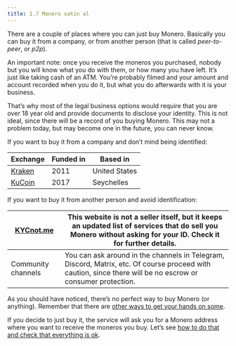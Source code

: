 ```yaml
---
title: 1.7 Monero satin al
---
```

There are a couple of places where you can just buy Monero. Basically you can buy it from a company, or from another person (that is called _peer-to-peer_, or _p2p_).

An important note: once you receive the moneros you purchased, nobody but you will know what you do with them, or how many you have left. It’s just like taking cash of an ATM. You’re probably filmed and your amount and account recorded when you do it, but what you do afterwards with it is your business.

That’s why most of the legal business options would require that you are over 18 year old and provide documents to disclose your identity. This is not ideal, since there will be a record of you buying Monero. This may not a problem today, but may become one in the future, you can never know.

If you want to buy it from a company and don’t mind being identified:

| Exchange                          | Funded in | Based in      |
| --------------------------------- | --------- | ------------- |
| [Kraken](https://www.kraken.com/) | 2011      | United States |
| [KuCoin](https://www.kucoin.com/) | 2017      | Seychelles    |

If you want to buy it from another person and avoid identification:

| [KYCnot.me](https://kycnot.me/) | This website is not a seller itself, but it keeps an updated list of services that do sell you Monero without asking for your ID. Check it for further details. |
| ------------------------------- | --------------------------------------------------------------------------------------------------------------------------------------------------------------- |
| Community channels              | You can ask around in the channels in Telegram, Discord, Matrix, etc. Of course proceed with caution, since there will be no escrow or consumer protection.     |

As you should have noticed, there’s no perfect way to buy Monero (or anything). Remember that there are [other ways to get your hands on some](1.06_getting_monero.md).

If you decide to just buy it, the service will ask you for a Monero address where you want to receive the moneros you buy. Let’s see [how to do that and check that everything is ok](1.11_receive_monero.md).
